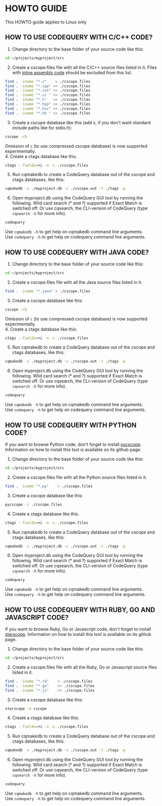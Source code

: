 
HOWTO GUIDE
===========

This HOWTO guide applies to Linux only

## HOW TO USE CODEQUERY WITH C/C++ CODE?

1. Change directory to the base folder of your source code like this:
```bash
cd ~/projects/myproject/src
```
2. Create a cscope.files file with all the C/C++ source files listed in it. Files with [inline assembly code](http://en.wikipedia.org/wiki/Inline_assembler) should be excluded from this list.
```bash
find . -iname "*.c"    > ./cscope.files
find . -iname "*.cpp" >> ./cscope.files
find . -iname "*.cxx" >> ./cscope.files
find . -iname "*.cc " >> ./cscope.files
find . -iname "*.h"   >> ./cscope.files
find . -iname "*.hpp" >> ./cscope.files
find . -iname "*.hxx" >> ./cscope.files
find . -iname "*.hh " >> ./cscope.files
```
3. Create a cscope database like this (add `k`, if you don't want standard include paths like for stdio.h):
```bash
cscope -cb
```
Omission of `c` (to use compressed cscope database) is now supported experimentally.      
4. Create a ctags database like this.
```bash
ctags --fields=+i -n -L ./cscope.files
```
5. Run cqmakedb to create a CodeQuery database out of the cscope and ctags databases, like this:
```bash
cqmakedb -s ./myproject.db -c ./cscope.out -t ./tags -p
```
6. Open myproject.db using the CodeQuery GUI tool by running the following. Wild card search (* and ?) supported if Exact Match is switched off. Or use cqsearch, the CLI-version of CodeQuery (type `cqsearch -h` for more info).
```bash
codequery
```
Use `cqmakedb -h` to get help on cqmakedb command line arguments.      
Use `codequery -h` to get help on codequery command line arguments.



## HOW TO USE CODEQUERY WITH JAVA CODE?

1. Change directory to the base folder of your source code like this:
```bash
cd ~/projects/myproject/src
```
2. Create a cscope.files file with all the Java source files listed in it.
```bash
find . -iname "*.java" > ./cscope.files
```
3. Create a cscope database like this:
```bash
cscope -cb
```
Omission of `c` (to use compressed cscope database) is now supported experimentally.      
4. Create a ctags database like this:
```bash
ctags --fields=+i -n -L ./cscope.files
```
5. Run cqmakedb to create a CodeQuery database out of the cscope and ctags databases, like this:
```bash
cqmakedb -s ./myproject.db -c ./cscope.out -t ./tags -p
```
6. Open myproject.db using the CodeQuery GUI tool by running the following. Wild card search (* and ?) supported if Exact Match is switched off. Or use cqsearch, the CLI-version of CodeQuery (type `cqsearch -h` for more info).
```bash
codequery
```
Use `cqmakedb -h` to get help on cqmakedb command line arguments.      
Use `codequery -h` to get help on codequery command line arguments.



## HOW TO USE CODEQUERY WITH PYTHON CODE?

If you want to browse Python code, don't forget to install [pycscope](https://github.com/portante/pycscope). Information on how to install this tool is available on its github page.

1. Change directory to the base folder of your source code like this:
```bash
cd ~/projects/myproject/src
```
2. Create a cscope.files file with all the Python source files listed in it.
```bash
find . -iname "*.py"    > ./cscope.files
```
3. Create a cscope database like this:
```bash
pycscope -i ./cscope.files
```
4. Create a ctags database like this.
```bash
ctags --fields=+i -n -L ./cscope.files
```
5. Run cqmakedb to create a CodeQuery database out of the cscope and ctags databases, like this:
```bash
cqmakedb -s ./myproject.db -c ./cscope.out -t ./tags -p
```
6. Open myproject.db using the CodeQuery GUI tool by running the following. Wild card search (* and ?) supported if Exact Match is switched off. Or use cqsearch, the CLI-version of CodeQuery (type `cqsearch -h` for more info).
```bash
codequery
```
Use `cqmakedb -h` to get help on cqmakedb command line arguments.      
Use `codequery -h` to get help on codequery command line arguments.



## HOW TO USE CODEQUERY WITH RUBY, GO AND JAVASCRIPT CODE?

If you want to browse Ruby, Go or Javascript code, don't forget to install [starscope](https://github.com/eapache/starscope). Information on how to install this tool is available on its github page.

1. Change directory to the base folder of your source code like this:
```bash
cd ~/projects/myproject/src
```
2. Create a cscope.files file with all the Ruby, Go or Javascript source files listed in it.
```bash
find . -iname "*.rb"    > ./cscope.files
find . -iname "*.go"    >> ./cscope.files
find . -iname "*.js"    >> ./cscope.files
```
3. Create a cscope database like this:
```bash
starscope -e cscope
```
4. Create a ctags database like this.
```bash
ctags --fields=+i -n -L ./cscope.files
```
5. Run cqmakedb to create a CodeQuery database out of the cscope and ctags databases, like this:
```bash
cqmakedb -s ./myproject.db -c ./cscope.out -t ./tags -p
```
6. Open myproject.db using the CodeQuery GUI tool by running the following. Wild card search (* and ?) supported if Exact Match is switched off. Or use cqsearch, the CLI-version of CodeQuery (type `cqsearch -h` for more info).
```bash
codequery
```
Use `cqmakedb -h` to get help on cqmakedb command line arguments.      
Use `codequery -h` to get help on codequery command line arguments.


